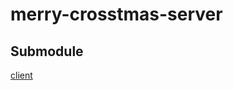 # merry-crosstmas-server

## Submodule

[client](https://github.com/samuelmartineau/merry-crosstmas-client.git)
